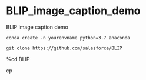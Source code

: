 # BLIP_image_caption_demo
BLIP image caption demo

```
conda create -n yourenvname python=3.7 anaconda
```

```
git clone https://github.com/salesforce/BLIP

```
%cd BLIP

cp 
